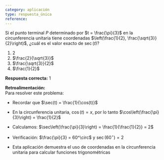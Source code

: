 ```yaml
---
category: aplicación
type: respuesta_única
reference:
---
```


Si el punto terminal $P$ determinado por $t = \frac{\pi}{3}$ en la circunferencia unitaria tiene coordenadas $\left(\frac{1}{2}, \frac{\sqrt{3}}{2}\right)$, ¿cuál es el valor exacto de $\sec(t)$?

1. $2$  
2. $\frac{2}{\sqrt{3}}$  
3. $\frac{\sqrt{3}}{2}$  
4. $\frac{1}{2}$  

**Respuesta correcta:** 1

**Retroalimentación:**  
Para resolver este problema:

- Recordar que $\sec(t) = \frac{1}{\cos(t)}$
- En la circunferencia unitaria, $\cos(t) = x$, por lo tanto $\cos\left(\frac{\pi}{3}\right) = \frac{1}{2}$
- Calculamos: $\sec\left(\frac{\pi}{3}\right) = \frac{1}{\frac{1}{2}} = 2$

- Verificación: $\frac{\pi}{3} = 60^\circ$ y $\sec(60^\circ) = 2$
- Esta aplicación demuestra el uso de coordenadas en la circunferencia unitaria para calcular funciones trigonométricas
